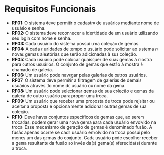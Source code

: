 # Requisitos Funcionais

- **RF01:** O sistema deve permitir o cadastro de usuários mediante nome de usuário e senha.
- **RF02:** O sistema deve reconhecer a identidade de um usuário utilizando seu login com nome e senha.
- **RF03:** Cada usuário do sistema possui uma coleção de gemas.
- **RF04:** A cada $t$ unidades de tempo o usuário pode solicitar ao sistema $n$ novas gemas aleatórias que serão adicionadas à sua coleção.
- **RF05:** Cada usuário pode colocar quaisquer de suas gemas à mostra para outros usuários. O conjunto de gemas que estão à mostra é chamado de galeria.
- **RF06:** Um usuário pode navegar pelas galerias de outros usuários.
- **RF07:** O sistema deve permitir a filtragem de galerias de demais usuários através do nome do usuário ou nome da gema.
- **RF08:** Um usuário pode selecionar gemas de sua coleção e gemas da galeria de outro usuário para propor uma troca.
- **RF09:** Um usuário que receber uma proposta de troca pode rejeitar ou aceitar a proposta e opcionalmente adicionar outras gemas de sua coleção.
- **RF10:** Deve haver conjuntos específicos de gemas que, ao serem trocadas, podem gerar uma nova gema para cada usuário envolvido na troca. Esse mecanismo de geração de gemas é denominado fusão. A fusão apenas ocorre se cada usuário envolvido na troca possui pelo menos um das gemas do conjunto. Cada usuário pode escolher receber a gema resultante da fusão ao invés da(s) gema(s) oferecida(s) durante a troca. 